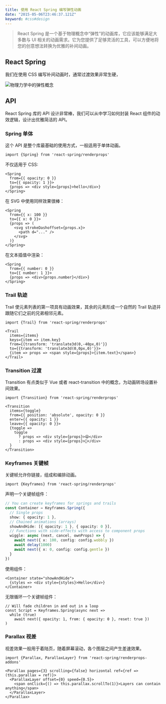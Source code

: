 ```yaml
---
title: 使用 React Spring 编写弹性动画
date: "2015-05-06T23:46:37.121Z"
keyword: #css#design
---
```


> React Spring 是一个基于物理概念中“弹性”的动画库，它应该能够满足大多数与 UI 相关的动画需求。它为您提供了足够灵活的工具，可以方便地将您的创意想法转换为优雅的补间动画。

## React Spring

我们在使用 CSS 编写补间动画时，通常过渡效果非常生硬，

![物理力学中的弹性概念](https://i.imgur.com/7CCH51r.gif)

## API

React Spring 库的 API 设计非常棒，我们可以从中学习如何封装 React 组件的动效逻辑，设计出优雅简洁的 API。

### Spring 单体

这个 API 是整个库最基础的使用方式，一般适用于单体动画。

```tsx
import {Spring} from 'react-spring/renderprops'
```

不仅适用于 CSS:

```tsx
<Spring
  from={{ opacity: 0 }}
  to={{ opacity: 1 }}>
  {props => <div style={props}>hello</div>}
</Spring>
```

在 SVG 中使用同样效果很棒：

```tsx
<Spring
  from={{ x: 100 }}
  to={{ x: 0 }}>
  {props => (
    <svg strokeDashoffset={props.x}>
      <path d="..." />
    </svg>
  )}
</Spring>
```

在文本插值中渲染：

```tsx
<Spring
  from={{ number: 0 }}
  to={{ number: 1 }}>
  {props => <div>{props.number}</div>}
</Spring>
```

### Trail 轨迹

Trail 使元素列表的第一项具有动画效果，其余的元素形成一个自然的 Trail 轨迹并跟随它们之前的兄弟相邻元素。

```tsx
import {Trail} from 'react-spring/renderprops'
```

```tsx
<Trail
  items={items} 
  keys={item => item.key} 
  from={{transform: 'translate3d(0,-40px,0)'}} 
  to={{transform: 'translate3d(0,0px,0)'}}>
  {item => props => <span style={props}>{item.text}</span>}
</Trail>
```

### Transition 过渡

Transition 有点类似于 Vue 或者 react-transition 中的概念，为动画转场设置补间效果。

```tsx
import {Transition} from 'react-spring/renderprops'
```

```tsx
<Transition
  items={toggle}
  from={{ position: 'absolute', opacity: 0 }}
  enter={{ opacity: 1 }}
  leave={{ opacity: 0 }}>
  {toggle =>
    toggle
      ? props => <div style={props}>😄</div>
      : props => <div style={props}>🤪</div>
  }
</Transition>
```

### Keyframes 关键帧

关键帧允许你链接，组成和编排动画。

```tsx
import {Keyframes} from 'react-spring/renderprops'
```

声明一个关键帧组件：

```ts
// You can create keyframes for springs and trails
const Container = Keyframes.Spring({
  // Single props
  show: { opacity: 1 },
  // Chained animations (arrays)
  showAndHide: [{ opacity: 1 }, { opacity: 0 }],
  // Functions with side-effects with access to component props
  wiggle: async (next, cancel, ownProps) => {
    await next({ x: 100, config: config.wobbly })
    await delay(1000)
    await next({ x: 0, config: config.gentle })
  }
})
```

使用组件：

```tsx
<Container state="showAndHide">
  {styles => <div style={styles}>Hello</div>}
</Container>
```

无限循环一个关键帧组件：

```tsx
// Will fade children in and out in a loop
const Script = Keyframes.Spring(async next =>
  while (true)
    await next({ opacity: 1, from: { opacity: 0 }, reset: true })
)
```

### Parallax 视差

视差效果一般用于着陆页，随着屏幕滚动，各个图层之间产生差速效果。

```tsx
import {Parallax, ParallaxLayer} from 'react-spring/renderprops-addons'
```

```tsx
<Parallax pages={3} scrolling={false} horizontal ref={ref => (this.parallax = ref)}>
  <ParallaxLayer offset={0} speed={0.5}>
    <span onClick={() => this.parallax.scrollTo(1)}>Layers can contain anything</span>
  </ParallaxLayer>
</Parallax>
```
